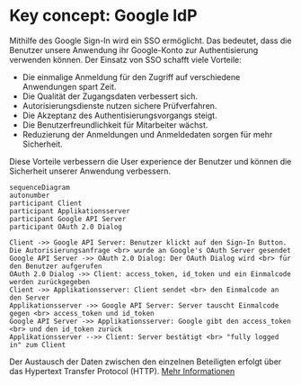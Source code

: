 # Key concept: Google IdP  
Mithilfe des Google Sign-In wird ein SSO ermöglicht. Das bedeutet, dass die Benutzer unsere Anwendung ihr Google-Konto zur Authentisierung verwenden können. Der Einsatz von SSO schafft viele Vorteile:

- Die einmalige Anmeldung für den Zugriff auf verschiedene Anwendungen spart Zeit.
- Die Qualität der Zugangsdaten verbessert sich.
- Autorisierungsdienste nutzen sichere Prüfverfahren.
- Die Akzeptanz des Authentisierungsvorgangs steigt.
- Die Benutzerfreundlichkeit für Mitarbeiter wächst.
- Reduzierung der Anmeldungen und Anmeldedaten sorgen für mehr Sicherheit.

Diese Vorteile verbessern die User experience der Benutzer und können die Sicherheit unserer Anwendung verbessern.

```mermaid
sequenceDiagram
autonumber
participant Client
participant Applikationsserver
participant Google API Server
participant OAuth 2.0 Dialog

Client ->> Google API Server: Benutzer klickt auf den Sign-In Button. Die Autorisierungsanfrage <br> wurde an Google's OAuth Server gesendet
Google API Server ->> OAuth 2.0 Dialog: Der OAuth Dialog wird <br> für den Benutzer aufgerufen
OAuth 2.0 Dialog ->> Client: access_token, id_token und ein Einmalcode werden zurückgegeben
Client ->> Applikationsserver: Client sendet <br> den Einmalcode an den Server
Applikationsserver ->> Google API Server: Server tauscht Einmalcode gegen <br> access_token und id_token 
Google API Server ->> Applikationsserver: Google gibt den access_token <br> und den id_token zurück
Applikationsserver -->> Client: Server bestätigt <br> "fully logged in" zum Client
```

Der Austausch der Daten zwischen den einzelnen Beteiligten erfolgt über das Hypertext Transfer Protocol (HTTP).  [Mehr Informationen](https://developers.google.com/identity/sign-in/web/server-side-flow)